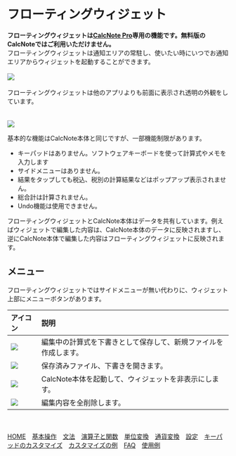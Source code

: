 # フローティングウィジェット
**フローティングウィジェットは[CalcNote Pro](https://play.google.com/store/apps/details?id=com.burton999.notecal.pro)専用の機能です。無料版のCalcNoteではご利用いただけません。**  
フローティングウィジェットは通知エリアの常駐し、使いたい時にいつでお通知エリアからウィジェットを起動することができます。  
<br>
<img src="https://raw.githubusercontent.com/burton999dev/CalcNoteHelp/master/images/ja/floating_notification.png">
<br><br>
フローティングウィジェットは他のアプリよりも前面に表示され透明の外観をしています。  
<br><br>
<img src="https://raw.githubusercontent.com/burton999dev/CalcNoteHelp/master/images/ja/floating_widget.png">

基本的な機能はCalcNote本体と同じですが、一部機能制限があります。  

- キーパッドはありません。ソフトウェアキーボードを使って計算式やメモを入力します  
- サイドメニューはありません。  
- 結果をタップしても税込、税別の計算結果などはポップアップ表示されません。
- 総合計は計算されません。
- Undo機能は使用できません。

フローティングウィジェットとCalcNote本体はデータを共有しています。例えばウィジェットで編集した内容は、CalcNote本体のデータに反映されますし、逆にCalcNote本体で編集した内容はフローティングウィジェットに反映されます。  

## メニュー
フローティングウィジェットではサイドメニューが無い代わりに、ウィジェット上部にメニューボタンがあります。

|アイコン|説明|
|:-----------|:------------|
<img src="https://raw.githubusercontent.com/burton999dev/CalcNoteHelp/master/images/all/ic_add_black_18dp.png">|編集中の計算式を下書きとして保存して、新規ファイルを作成します。
<img src="https://raw.githubusercontent.com/burton999dev/CalcNoteHelp/master/images/all/ic_folder_black_18dp.png">|保存済みファイル、下書きを開きます。
<img src="https://raw.githubusercontent.com/burton999dev/CalcNoteHelp/master/images/all/ic_calculator_black_18dp.png">|CalcNote本体を起動して、ウィジェットを非表示にします。
<img src="https://raw.githubusercontent.com/burton999dev/CalcNoteHelp/master/images/all/ic_delete_forever_black_18dp.png">|編集内容を全削除します。

<br><br>
[HOME](index.md)　[基本操作](how2use.md)　[文法](http://burton999dev.github.io/CalcNoteHelp/grammar_ja.html)　[演算子と関数](operator_and_function.md)　[単位変換](unit_converter.md)　[通貨変換](currency_converter.md)　[設定](settings.md)　[キーパッドのカスタマイズ](customizing_keypad.md)　[カスタマイズの例](example4theme.md)　[FAQ](faq.md)　[使用例](http://android.ascii.jp/2016/02/29/893463)  

